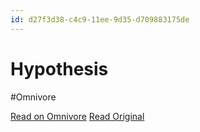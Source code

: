 ```yaml
---
id: d27f3d38-c4c9-11ee-9d35-d709883175de
---
```


# Hypothesis
#Omnivore

[Read on Omnivore](https://omnivore.app/me/hypothesis-18d7d893094)
[Read Original](https://hypothes.is/a/nQ8U3sTJEe6OzgtpFfr53Q)

